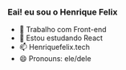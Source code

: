 ### Eai! eu sou o Henrique Felix

- 🔭 Trabalho com Front-end
- 🌱 Estou estudando React
- 📫 Henriquefelix.tech
- 😄 Pronouns: ele/dele
